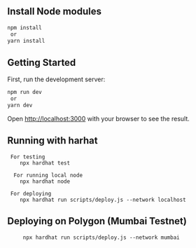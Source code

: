 ## Install Node modules

```bash
npm install
 or
yarn install
```

## Getting Started

First, run the development server:

```bash
npm run dev
 or
yarn dev
```

Open [http://localhost:3000](http://localhost:3000) with your browser to see the result.

## Running with harhat
     For testing
        npx hardhat test
    
      For running local node
        npx hardhat node
        
     For deploying
        npx hardhat run scripts/deploy.js --network localhost
        
## Deploying on Polygon (Mumbai Testnet)
        
         npx hardhat run scripts/deploy.js --network mumbai
      
   



